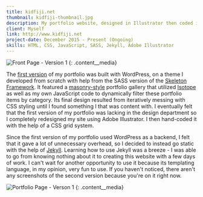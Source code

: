 ```yaml
---
title: kidfiji.net
thumbnail: kidfiji-thumbnail.jpg
description: My portfolio website, designed in Illustrator then coded in HTML/CSS.
client: Myself
link: http://www.kidfiji.net
project-date: December 2015 - Present (Ongoing)
skills: HTML, CSS, JavaScript, SASS, Jekyll, Adobe Illustrator
---
```


![Front Page - Version 1][front]
{: .content__media}

The [first version](http://www.kidfiji.net/kidfiji) of my portfolio was built with WordPress, on a theme I developed from scratch with help from the SASS version of the [Skeleton Framework](http://getskeleton.com/). It featured a [masonry-style](http://masonry.desandro.com/) portfolio gallery that utilized [Isotope](http://isotope.metafizzy.co/) as well as my own JavaScript code to dynamically filter these portfolio items by category. Its final design resulted from iteratively messing with CSS styling until I found something I that was content with. I eventually felt that the first version of my portfolio was lacking in the design department so I completely redesigned my site using Adobe Illustrator. I then hand-coded it with the help of a CSS grid system.

Since the first version of my portfolio used WordPress as a backend, I felt that it gave a lot of unnecessary overhead, so I decided to instead go static with the help of [Jekyll](https://jekyllrb.com/). Learning how to use Jekyll was a breeze - I was able to go from knowing nothing about it to creating this website with a few days of work. I can't wait for another opportunity to use it because its templating language, in my opinion, very fun to use. If you haven't noticed, there aren't any screenshots of the second version because you're on it right now.

![Portfolio Page - Verson 1][portfolio]
{: .content__media}

[front]: ../img/kidfiji-net-1.jpg
[portfolio]: ../img/kidfiji-net-2.jpg
